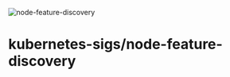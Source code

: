 ![node-feature-discovery](https://github.com/raspbernetes/multi-arch-images/workflows/knode-feature-discovery/badge.svg)

# kubernetes-sigs/node-feature-discovery

